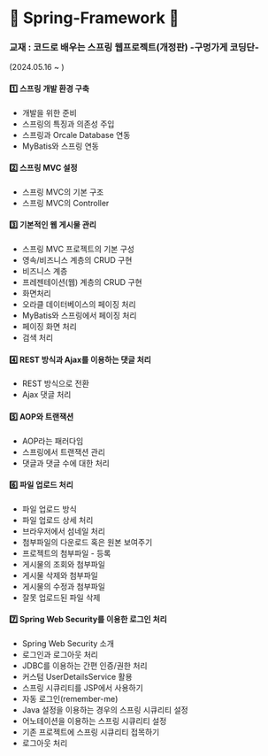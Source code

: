 # 🍃 Spring-Framework 🍃

### 교재 : 코드로 배우는 스프링 웹프로젝트(개정판) -구멍가게 코딩단-

(2024.05.16 ~ )

#### 1️⃣ 스프링 개발 환경 구축
  
  * 개발을 위한 준비
  * 스프링의 특징과 의존성 주입
  * 스프링과 Orcale Database 연동
  * MyBatis와 스프링 연동
    
#### 2️⃣ 스프링 MVC 설정

  * 스프링 MVC의 기본 구조
  * 스프링 MVC의 Controller
 
    
#### 3️⃣ 기본적인 웹 게시물 관리

  * 스프링 MVC 프로젝트의 기본 구성
  * 영속/비즈니스 계층의 CRUD 구현
  * 비즈니스 계층
  * 프레젠테이션(웹) 계층의 CRUD 구현
  * 화면처리
  * 오라클 데이터베이스의 페이징 처리
  * MyBatis와 스프링에서 페이징 처리
  * 페이징 화면 처리
  * 검색 처리

#### 4️⃣ REST 방식과 Ajax를 이용하는 댓글 처리

  * REST 방식으로 전환
  * Ajax 댓글 처리


#### 5️⃣ AOP와 트랜잭션

  * AOP라는 패러다임
  * 스프링에서 트랜잭션 관리
  * 댓글과 댓글 수에 대한 처리


#### 6️⃣ 파일 업로드 처리

  * 파일 업로드 방식
  * 파일 업로드 상세 처리
  * 브라우저에서 섬네일 처리
  * 첨부파일의 다운로드 혹은 원본 보여주기
  * 프로젝트의 첨부파일 - 등록
  * 게시물의 조회와 첨부파일
  * 게시물 삭제와 첨부파일
  * 게시물의 수정과 첨부파일
  * 잘못 업로드된 파일 삭제


#### 7️⃣ Spring Web Security를 이용한 로그인 처리

  * Spring Web Security 소개
  * 로그인과 로그아웃 처리
  * JDBC를 이용하는 간편 인증/권한 처리
  * 커스텀 UserDetailsService 활용
  * 스프링 시큐리티를 JSP에서 사용하기
  * 자동 로그인(remember-me)
  * Java 설정을 이용하는 경우의 스프링 시큐리티 설정
  * 어노테이션을 이용하는 스프링 시큐리티 설정
  * 기존 프로젝트에 스프링 시큐리티 접목하기
  * 로그아웃 처리
